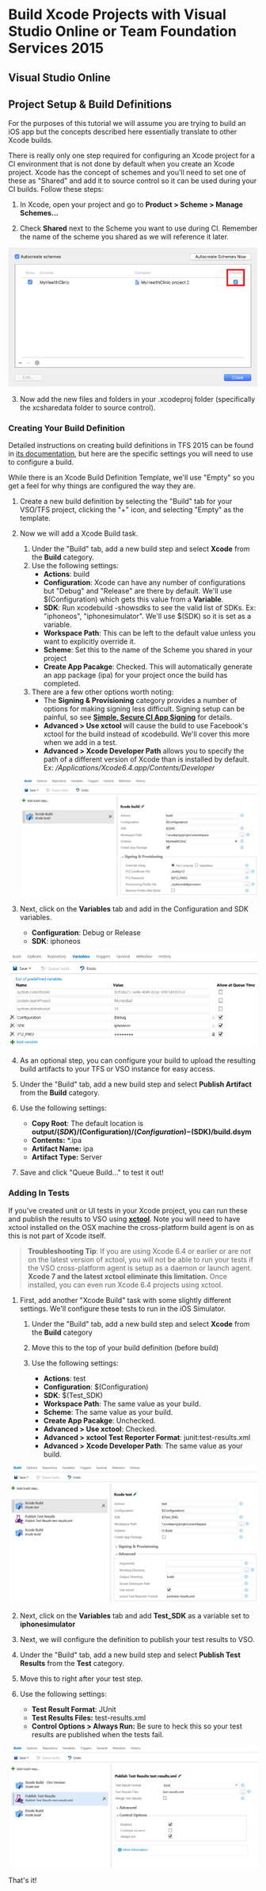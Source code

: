 <properties pageTitle="Use the Visual Studio Tools for Apache Cordova with Visual Studio Online or Team Foundation Services 2015"
  description="Use the Visual Studio Tools for Apache Cordova with Visual Studio Online or Team Foundation Services 2015"
  services=""
  documentationCenter=""
  authors="bursteg, clantz" />

# Build Xcode Projects with Visual Studio Online or Team Foundation Services 2015

<a name="vso"></a>
## Visual Studio Online

## Project Setup & Build Definitions
For the purposes of this tutorial we will assume you are trying to build an iOS app but the concepts described here essentially translate to other Xcode builds.

There is really only one step required for configuring an Xcode project for a CI environment that is not done by default when you create an Xcode project. Xcode has the concept of schemes and you'll need to set one of these as "Shared" and add it to source control so it can be used during your CI builds.  Follow these steps:

1. In Xcode, open your project and go to **Product &gt; Scheme &gt; Manage Schemes...**

2. Check **Shared** next to the Scheme you want to use during CI. Remember the name of the scheme you shared as we will reference it later.

  ![Shared Scheme](media/xcode/xcode-1.png)

3. Now add the new files and folders in your .xcodeproj folder (specifically the xcsharedata folder to source control).

### Creating Your Build Definition
Detailed instructions on creating build definitions in TFS 2015 can be found in [its documentation](http://go.microsoft.com/fwlink/?LinkID=533772), but here are the specific settings you will need to use to configure a build.

While there is an Xcode Build Definition Template, we'll use "Empty" so you get a feel for why things are configured the way they are.

1.  Create a new build definition by selecting the "Build" tab for your VSO/TFS project, clicking the "+" icon, and selecting "Empty" as the template. 

2.  Now we will add a Xcode Build task.

	1.  Under the "Build" tab, add a new build step and select **Xcode** from the **Build** category.
	2.  Use the following settings:  
		- **Actions**: build
		- **Configuration**: Xcode can have any number of configurations but "Debug" and "Release" are there by default. We'll use $(Configuration) which gets this value from a **Variable**.
		- **SDK**: Run xcodebuild -showsdks to see the valid list of SDKs. Ex: "iphoneos", "iphonesimulator".  We'll use $(SDK) so it is set as a variable.
		- **Workspace Path**: This can be left to the default value unless you want to explicitly override it.
		- **Scheme**: Set this to the name of the Scheme you shared in your project
		- **Create App Pacakge**: Checked. This will automatically generate an app package (ipa) for your project once the build has completed.
	3.  There are a few other options worth noting:
		- The **Signing & Provisioning** category provides a number of options for making signing less difficult. Signing setup can be painful, so see **[Simple, Secure CI App Signing](./secure-certs.md)** for details.
		- **Advanced &gt; Use xctool** will cause the build to use Facebook's xctool for the build instead of xcodebuild. We'll cover this more when we add in a test.
		- **Advanced &gt; Xcode Developer Path** allows you to specify the path of a different version of Xcode than is installed by default.  Ex: */Applications/Xcode6.4.app/Contents/Developer*

    ![Xcode Task](media/xcode/xcode-2.png)

3.  Next, click on the **Variables** tab and add in the Configuration and SDK variables. 
	- **Configuration**: Debug or Release
	- **SDK**: iphoneos

  ![Xcode Variables](media/xcode/xcode-3.png)

4.  As an optional step, you can configure your build to upload the resulting build artifacts to your TFS or VSO instance for easy access.

  1. Under the "Build" tab, add a new build step and select **Publish Artifact** from the **Build** category.
  2. Use the following settings:
		- **Copy Root**: The default location is **output/$(SDK)/$(Configuration)/$(Configuration)-$(SDK)/build.dsym**
		- **Contents:** *.ipa
		- **Artifact Name:** ipa
		- **Artifact Type:** Server

5.  Save and click "Queue Build..." to test it out!

### Adding In Tests
If you've created unit or UI tests in your Xcode project, you can run these and publish the results to VSO using **[xctool](https://github.com/facebook/xctool)**. Note you will need to have xctool installed on the OSX machine the cross-platform build agent is on as this is not part of Xcode itself.

> **Troubleshooting Tip**: If you are using Xcode 6.4 or earlier or are not on the latest version of xctool, you will not be able to run your tests if the VSO cross-platform agent is setup as a daemon or launch agent. **Xcode 7 and the latest xctool eliminate this limitation.** Once installed, you can even run Xcode 6.4 projects using xctool.

1. First, add another "Xcode Build" task with some slightly different settings. We'll configure these tests to run in the iOS Simulator.

	1. Under the "Build" tab, add a new build step and select **Xcode** from the **Build** category
	2. Move this to the top of your build definition (before build)
	3. Use the following settings:
  
		- **Actions**: test
		- **Configuration**: $(Configuration)
		- **SDK**: $(Test_SDK)
		- **Workspace Path**: The same value as your build.
		- **Scheme**: The same value as your build.
		- **Create App Pacakge**: Unchecked.
		- **Advanced &gt; Use xctool**: Checked.
		- **Advanced &gt; xctool Test Reporter Format**: junit:test-results.xml
		- **Advanced &gt; Xcode Developer Path**: The same value as your build.

  ![Xcode Test](media/xcode/xcode-4.png)

2. Next, click on the **Variables** tab and add **Test_SDK** as a variable set to **iphonesimulator** 

3. Next, we will configure the definition to publish your test results to VSO.

  1. Under the "Build" tab, add a new build step and select **Publish Test Results** from the **Test** category. 
  2. Move this to right after your test step.
  3. Use the following settings:  
		- **Test Result Format**: JUnit
		- **Test Results Files:** test-results.xml
		- **Control Options &gt; Always Run:** Be sure to heck this so your test results are published when the tests fail.

  ![Publish Test Results](media/xcode/xcode-5.png)

That's it!

